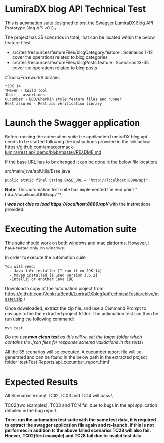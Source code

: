 # LumiraDX blog API Technical Test

This is automation suite designed to test the Swagger LumiraDX Blog API Prototype Blog API v0.2.\

The project has 35 scenarios in total, that can be located within the below feature files\
* src/test/resources/featureFiles/blogCategory.feature : Scenarios 1-12 cover the operations related to blog categories
* src/test/resources/featureFiles/blogPosts.feature : Scenarios 13-35 cover the operations related to blog posts

#Tools/Framwork/Libraries
```
*JDK 14
*Maven - build tool
JUnit - assertions
Cucumber - BDD/Gherkin style feature files and runner
Rest assured - Rest api verification library
```
 
# Launch the Swagger application 
 Before running the automation suite the application LumiraDX blog api needs to be started following the instructions provided in the link below
 https://github.com/amaccormack-lumira/rest_api_demo/blob/master/README.md
 
 If the base URL has to be changed it can be done in the below file location\
 
 src/main/java/apiUtils/Base.java 
 ``` 
 public static final String BASE_URL = "http://localhost:8888/api";
 ```
 
**Note:** This automation test suite has implemented the end point  " http://localhost:8888/api/ "\

**_I was not able to load https://localhost:8889/api/_** with the instructions provided.

 
 # Executing the Automation suite
 
 This suite should work on both windows and mac platforms. However, I have tested only on windows.
 
 In order to execute the automation suite 
 
``` 
You will need:
  - Java 1.8+ installed [I ran it on JDK 14]
  - Maven installed [I used version 3.6.2]
  -Intellij or another Java IDE
 ```
 
Download a copy of the automation project from: https://github.com/VenkataBendi/LumiraDXblogApiTechnicalTest/archive/master.zip \

Once downloaded, extract the zip file, and use a Command Prompt to naviage to the the extracted project folder. The automation test can then be run using the following command:
```
mvn test
```
_Do not use **mvn clean test** as this will re-set the target folder which contains the .json files for response schema validations in the tests_\

All the 35 scenarios will be executed. A cucumber report file will be generated and can be found in the below path in the extracted project folder
'test-Test Reports/api_cucumber_report.html'

# Expected Results
All Scenarios except TC02,TC03 and TC14 will pass.\

TC02(two examples), TC03 and TC14 fail due to bugs in the api application detailed in the bug report.

**To re-run the automation test suite with the same test data, it is required to extract the swagger application file again and re-launch. If this is not performed in addition to the above failed scenarios TC28 will also fail. Hoever, TC02(first example) and TC28 fail due to invalid test data**

 
 
 
 
